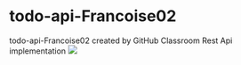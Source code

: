 # todo-api-Francoise02
todo-api-Francoise02 created by GitHub Classroom
Rest Api implementation
[![](https://img.shields.io/badge/Protected_by-Hound-a873d1.svg)](https://houndci.com)

